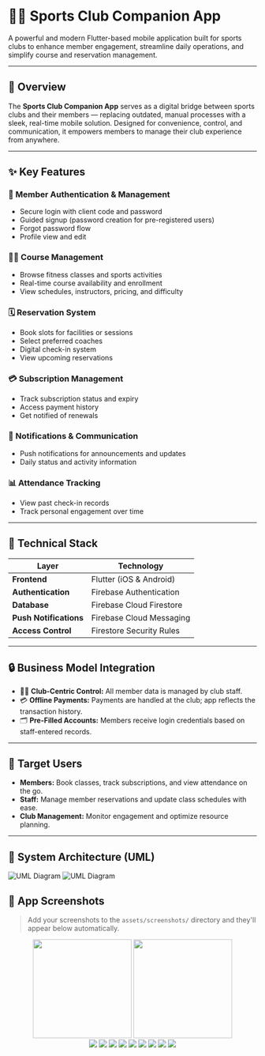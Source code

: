 # 🏋️‍♂️ Sports Club Companion App

A powerful and modern Flutter-based mobile application built for sports clubs to enhance member engagement, streamline daily operations, and simplify course and reservation management.

---

## 📱 Overview

The **Sports Club Companion App** serves as a digital bridge between sports clubs and their members — replacing outdated, manual processes with a sleek, real-time mobile solution. Designed for convenience, control, and communication, it empowers members to manage their club experience from anywhere.

---

## ✨ Key Features

### 👤 Member Authentication & Management
- Secure login with client code and password
- Guided signup (password creation for pre-registered users)
- Forgot password flow
- Profile view and edit

### 🏃‍♂️ Course Management
- Browse fitness classes and sports activities
- Real-time course availability and enrollment
- View schedules, instructors, pricing, and difficulty

### 🗓 Reservation System
- Book slots for facilities or sessions
- Select preferred coaches
- Digital check-in system
- View upcoming reservations

### 💳 Subscription Management
- Track subscription status and expiry
- Access payment history
- Get notified of renewals

### 🔔 Notifications & Communication
- Push notifications for announcements and updates
- Daily status and activity information

### 📊 Attendance Tracking
- View past check-in records
- Track personal engagement over time

---

## 🧱 Technical Stack

| Layer            | Technology           |
|------------------|----------------------|
| **Frontend**     | Flutter (iOS & Android) |
| **Authentication** | Firebase Authentication |
| **Database**     | Firebase Cloud Firestore |
| **Push Notifications** | Firebase Cloud Messaging |
| **Access Control** | Firestore Security Rules |

---

## 🔒 Business Model Integration

- 👨‍💼 **Club-Centric Control:** All member data is managed by club staff.
- 💳 **Offline Payments:** Payments are handled at the club; app reflects the transaction history.
- 🗂 **Pre-Filled Accounts:** Members receive login credentials based on staff-entered records.

---

## 🎯 Target Users

- **Members:** Book classes, track subscriptions, and view attendance on the go.
- **Staff:** Manage member reservations and update class schedules with ease.
- **Club Management:** Monitor engagement and optimize resource planning.

---

## 🧩 System Architecture (UML)

![UML Diagram](/assets/uml/uml.png)
![UML Diagram](/assets/uml/sports_club_app_uml.png)

## 📸 App Screenshots

> Add your screenshots to the `assets/screenshots/` directory and they'll appear below automatically.

<p align="center">
  <img src="assets/screenshots/app_icon.png" width="200" />
  <img src="assets/screenshots/splash_logo.jpg" width="200" /> </br>
  <img src="assets/screenshots/login.jpg"  />
  <img src="assets/screenshots/reset.jpg"  />
  <img src="assets/screenshots/reset_pass_link.jpg" />
  <img src="assets/screenshots/new_pass.jpg" />
  <img src="assets/screenshots/pass_changed.jpg" />
  <img src="assets/screenshots/signup.jpg" />
  <img src="assets/screenshots/dashboard.jpg" />
  <img src="assets/screenshots/profile.jpg" />
  <img src="assets/screenshots/flutter_courses.jpg" />
</p>
